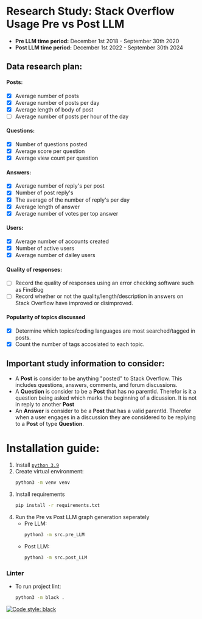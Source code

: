 # Research Study: Stack Overflow Usage Pre vs Post LLM
- **Pre LLM time period:** December 1st 2018 - September 30th 2020
- **Post LLM time period:** December 1st 2022 - September 30th 2024

## Data research plan:
#### Posts:
- [X] Average number of posts
- [X] Average number of posts per day
- [X] Average length of body of post
- [ ] Average number of posts per hour of the day
#### Questions:
- [X] Number of questions posted
- [X] Average score per question
- [X] Average view count per question
#### Answers:
- [X] Average number of reply's per post
- [X] Number of post reply's
- [X] The average of the number of reply's per day
- [X] Average length of answer
- [X] Average number of votes per top answer
#### Users:
- [X] Average number of accounts created
- [X] Number of active users
- [X] Average number of dailey users
#### Quality of responses:
- [ ] Record the quality of responses using an error checking software such as FindBug
- [ ] Record whether or not the quality/length/description in answers on Stack Overflow have improved or disimproved.
#### Popularity of topics discussed
- [X] Determine which topics/coding languages are most searched/tagged in posts.
- [X] Count the number of tags accosiated to each topic.

## Important study information to consider:
- A **Post** is consider to be anything "posted" to Stack Overflow. This includes questions, answers, comments, and forum discussions.
- A **Question** is consider to be a **Post** that has no parentId. Therefor is it a question being asked which marks the beginning of a dicussion. It is not in reply to another **Post**
- An **Answer** is consider to be a **Post** that has a valid parentId. Therefor when a user engages in a discussion they are considered to be replying to a **Post** of type **Question**.

# Installation guide:
1. Install [`python 3.9`](https://www.python.org/downloads/release/python-3913/)
2. Create virtual environment:
    ```bash
    python3 -m venv venv
    ```
3. Install requirements
    ```bash
    pip install -r requirements.txt
    ```
4. Run the Pre vs Post LLM graph generation seperately
    - Pre LLM:
        ```bash
        python3 -m src.pre_LLM
        ```
    - Post LLM:
        ```bash
        python3 -m src.post_LLM
        ```

### Linter 
- To run project lint:
    ```bash
    python3 -m black .
    ```
[![Code style: black](https://img.shields.io/badge/code%20style-black-000000.svg)](https://github.com/psf/black)